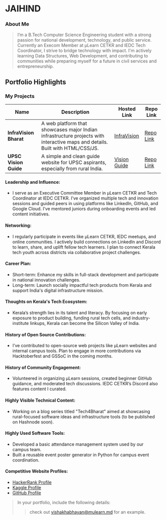 # JAIHIND 

### About Me

> I’m a B.Tech Computer Science Engineering student with a strong passion for national development, technology, and public service. Currently an Execom Member at µLearn CETKR and IEDC Tech Coordinator, I strive to bridge technology with impact. I'm actively learning Data Structures, Web Development, and contributing to communities while preparing myself for a future in civil services and entrepreneurship.

## Portfolio Highlights

### My Projects

| Name                | Description                                                               | Hosted Link                              | Repo Link                                                      |
|---------------------|---------------------------------------------------------------------------|------------------------------------------|----------------------------------------------------------------|
| **InfraVision Bharat**  | A web platform that showcases major Indian infrastructure projects with interactive maps and details. Built with HTML/CSS/JS. | [InfraVision](https://example.vercel.app) | [Repo Link](https://github.com/yourusername/infravision-bharat) |
| **UPSC Vision Guide** | A simple and clean guide website for UPSC aspirants, especially from rural India. | [Vision Guide](https://example.vercel.app) | [Repo Link](https://github.com/yourusername/upsc-guide) |

#### Leadership and Influence:

- I serve as an Executive Committee Member in µLearn CETKR and Tech Coordinator at IEDC CETKR. I’ve organized multiple tech and innovation sessions and guided peers in using platforms like LinkedIn, GitHub, and Google Cloud. I’ve mentored juniors during onboarding events and led content initiatives.

#### Networking:

- I regularly participate in events like µLearn CETKR, IEDC meetups, and online communities. I actively build connections on LinkedIn and Discord to learn, share, and uplift fellow tech learners. I plan to connect Kerala tech youth across districts via collaborative project challenges.

#### Career Plan:

- Short-term: Enhance my skills in full-stack development and participate in national innovation challenges.
- Long-term: Launch socially impactful tech products from Kerala and support India's digital infrastructure mission.

#### Thoughts on Kerala's Tech Ecosystem:

- Kerala’s strength lies in its talent and literacy. By focusing on early exposure to product building, funding rural tech cells, and industry-institute linkups, Kerala can become the Silicon Valley of India.

#### History of Open Source Contributions:

- I’ve contributed to open-source web projects like µLearn websites and internal campus tools. Plan to engage in more contributions via Hacktoberfest and GSSoC in the coming months.

#### History of Community Engagement:

- Volunteered in organizing µLearn sessions, created beginner GitHub guidance, and moderated tech discussions. IEDC CETKR’s Discord also features content I curated.

#### Highly Visible Technical Content:

- Working on a blog series titled "Tech4Bharat" aimed at showcasing rural-focused software ideas and infrastructure tools (to be published on Hashnode soon).

#### Highly Used Software Tools:

- Developed a basic attendance management system used by our campus team.
- Built a reusable event poster generator in Python for campus event coordination.

#### Competitive Website Profiles:

- [HackerRank Profile](https://www.hackerrank.com/yourprofile)
- [Kaggle Profile](https://www.kaggle.com/yourprofile)
- [GitHub Profile](https://github.com/yourusername)

> In your portfolio, include the following details:
>> check out [vishakhabhayan@mulearn.md](./profiles/vishakhabhayan@mulearn.md) for an example.
